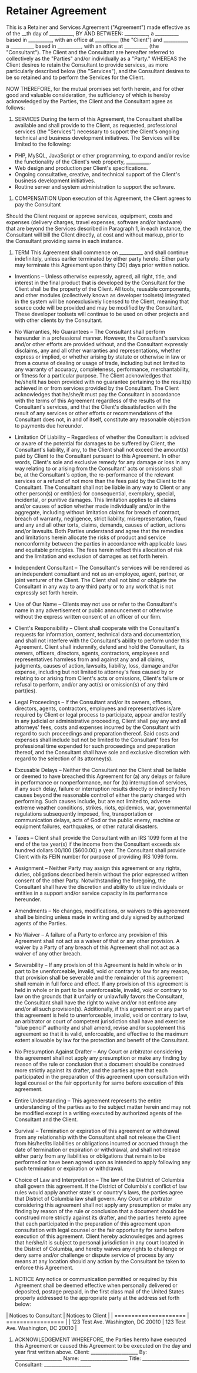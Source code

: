 # Retainer Agreement

This is a Retainer and Services Agreement ("Agreement") made effective as of 
the __th day of __________, BY AND BETWEEN: __________, a __________ based 
in __________, with an office at __________ (the "Client") and __________, 
a __________ based in __________, with an office at __________ (the "Consultant"). 
The Client and the Consultant are hereafter referred to collectively as the "Parties" 
and/or individually as a "Party." WHEREAS the Client desires to retain the 
Consultant to provide services, as more particularly described below (the 
"Services"), and the Consultant desires to be so retained and to perform the 
Services for the Client.

NOW THEREFORE, for the mutual promises set forth herein, and for other good and 
valuable consideration, the sufficiency of which is hereby acknowledged by the 
Parties, the Client and the Consultant agree as follows:

1. SERVICES
During the term of this Agreement, the Consultant shall be available and shall 
provide to the Client, as requested, professional services (the "Services") 
necessary to support the Client's ongoing technical and business development 
initiatives. The Services will be limited to the following:
  * PHP, MySQL, JavaScript or other programming, to expand and/or revise the functionality of the Client's web property, __________.
  * Web design and production per Client's specifications.
  * Ongoing consultative, creative, and technical support of the Client's business development initiatives.
  * Routine server and system administration to support the software.
1. COMPENSATION
Upon execution of this Agreement, the Client agrees to pay the Consultant 

Should the Client request or approve services, equipment, costs and expenses (delivery charges, travel
expenses, software and/or hardware) that are beyond the Services described in Paragraph 1, in each
instance, the Consultant will bill the Client directly, at cost and without markup, prior to the Consultant providing
same in each instance.
1. TERM
This Agreement shall commence on __________ and shall continue indefinitely, 
unless earlier terminated by either party hereto. Either party may terminate this 
Agreement upon thirty (30) days prior written notice.
  * Inventions – Unless otherwise expressly, agreed, all right, title, and interest in the final product that is
  developed by the Consultant for the Client shall be the property of the Client. All tools, reusable
  components, and other modules (collectively known as developer toolsets) integrated in the system
  will be nonexclusively licensed to the Client, meaning that source code will be provided and may be
  modified by the Consultant. These developer toolsets will continue to be used on other projects and with
  other clients by the Consultant.

  * No Warranties, No Guarantees – The Consultant shall perform hereunder in a professional manner.
  However, the Consultant's services and/or other efforts are provided without, and the Consultant expressly
  disclaims, any and all other warranties and representations, whether express or implied, or whether
  arising by statute or otherwise in law or from a course of dealing or usage of trade, including but not
  limited to any warranty of accuracy, completeness, performance, merchantability, or fitness for a
  particular purpose. The Client acknowledges that he/she/it has been provided with no guarantee
  pertaining to the result(s) achieved in or from services provided by the Consultant. The Client
  acknowledges that he/she/it must pay the Consultant in accordance with the terms of this Agreement
  regardless of the results of the Consultant's services, and that the Client's dissatisfaction with the result
  of any services or other efforts or recommendations of the Consultant does not, in and of itself, constitute
  any reasonable objection to payments due hereunder.

  * Limitation Of Liability – Regardless of whether the Consultant is advised or aware of the potential for
  damages to be suffered by Client, the Consultant's liability, if any, to the Client shall not exceed the
  amount(s) paid by Client to the Consultant pursuant to this Agreement. In other words, Client's sole and
  exclusive remedy for any damage or loss in any way relating to or arising from the Consultant' acts or
  omissions shall be, at the Consultant's option, the re-performance of the relevant services or a refund of
  not more than the fees paid by the Client to the Consultant. The Consultant shall not be liable in any way to
  Client or any other person(s) or entit(ies) for consequential, exemplary, special, incidental, or punitive
  damages. This limitation applies to all claims and/or causes of action whether made individually
  and/or in the aggregate, including without limitation claims for breach of contract, breach of warranty,
  negligence, strict liability, misrepresentation, fraud and any and all other torts, claims, demands,
  causes of action, actions and/or lawsuits. Both Parties understand and agree that the remedies and
  limitations herein allocate the risks of product and service nonconformity between the parties in
  accordance with applicable laws and equitable principles. The fees herein reflect this allocation of risk
  and the limitation and exclusion of damages as set forth herein.

  * Independent Consultant – The Consultant's services will be rendered as an independent consultant
  and not as an employee, agent, partner, or joint venturer of the Client. The Client shall not bind or
  obligate the Consultant in any way to any third party or to any work that is not expressly set forth herein.

  * Use of Our Name – Clients may not use or refer to the Consultant's name in any advertisement or public
  announcement or otherwise without the express written consent of an officer of our firm.

  * Client's Responsibility – Client shall cooperate with the Consultant's requests for information, content,
  technical data and documentation, and shall not interfere with the Consultant's ability to perform under
  this Agreement. Client shall indemnify, defend and hold the Consultant, its owners, officers, directors,
  agents, contractors, employees and representatives harmless from and against any and all claims,
  judgments, causes of action, lawsuits, liability, loss, damage and/or expense, including but not limited
  to attorney's fees caused by or relating to or arising from Client's acts or omissions, Client's failure or
  refusal to perform, and/or any act(s) or omission(s) of any third part(ies).

  * Legal Proceedings – If the Consultant and/or its owners, officers, directors, agents, contractors,
  employees and representatives is/are required by Client or legal process to participate, appear and/or
  testify in any judicial or administrative proceeding, Client shall pay any and all attorneys' fees, costs
  and expenses incurred by the Consultant with regard to such proceedings and preparation thereof. Said
  costs and expenses shall include but not be limited to the Consultant' fees for professional time
  expended for such proceedings and preparation thereof, and the Consultant shall have sole and
  exclusive discretion with regard to the selection of its attorney(s).

  * Excusable Delays – Neither the Consultant nor the Client shall be liable or deemed to have breached
  this Agreement for (a) any delays or failure in performance or nonperformance, nor for (b) interruption
  of services, if any such delay, failure or interruption results directly or indirectly from causes beyond
  the reasonable control of either the party charged with performing. Such causes include, but are not
  limited to, adverse extreme weather conditions, strikes, riots, epidemics, war, governmental
  regulations subsequently imposed, fire, transportation or communication delays, acts of God or the
  public enemy, machine or equipment failures, earthquakes, or other natural disasters.

  * Taxes – Client shall provide the Consultant with an IRS 1099 form at the end of the tax year(s) if the
  income from the Consultant exceeds six hundred dollars 00/100 ($600.00) a year. The Consultant shall
  provide Client with its FEIN number for purpose of providing IRS 1099 form.

  * Assignment – Neither Party may assign this agreement or any rights, duties, obligations described
  herein without the prior expressed written consent of the other Party. Notwithstanding the foregoing,
  the Consultant shall have the discretion and ability to utilize individuals or entities in a support and/or
  service capacity in its performance hereunder.

  * Amendments – No changes, modifications, or waivers to this agreement shall be binding unless
  made in writing and duly signed by authorized agents of the Parties.

  * No Waiver – A failure of a Party to enforce any provision of this Agreement shall not act as a waiver
  of that or any other provision. A waiver by a Party of any breach of this Agreement shall not act as a
  waiver of any other breach.

  * Severability – If any provision of this Agreement is held in whole or in part to be unenforceable,
  invalid, void or contrary to law for any reason, that provision shall be severable and the remainder of
  this agreement shall remain in full force and effect. If any provision of this agreement is held in whole
  or in part to be unenforceable, invalid, void or contrary to law on the grounds that it unfairly or
  unlawfully favors the Consultant, the Consultant shall have the right to waive and/or not enforce any and/or
  all such provision(s). Additionally, if this agreement or any part of this agreement is held to
  unenforceable, invalid, void or contrary to law, an arbitrator or court of competent jurisdiction shall
  have and exercise "blue pencil" authority and shall amend, revise and/or supplement this agreement
  so that it is valid, enforceable, and effective to the maximum extent allowable by law for the protection
  and benefit of the Consultant.

  * No Presumption Against Drafter – Any Court or arbitrator considering this agreement shall not
  apply any presumption or make any finding by reason of the rule or conclusion that a document
  should be construed more strictly against its drafter, and the parties agree that each participated in
  the preparation of this agreement upon consultation with legal counsel or the fair opportunity for same
  before execution of this agreement.

  * Entire Understanding – This agreement represents the entire understanding of the parties as to the
  subject matter herein and may not be modified except in a writing executed by authorized agents of
  the Consultant and the Client.

  * Survival – Termination or expiration of this agreement or withdrawal from any relationship with the
  Consultant shall not release the Client from his/her/its liabilities or obligations incurred or accrued
  through the date of termination or expiration or withdrawal, and shall not release either party from any
  liabilities or obligations that remain to be performed or have been agreed upon as intended to apply
  following any such termination or expiration or withdrawal.

  * Choice of Law and Interpretation – The law of the District of Columbia shall govern this agreement.
  If the District of Columbia's conflict of law rules would apply another state's or country's laws, the
  parties agree that District of Columbia law shall govern. Any Court or arbitrator considering this
  agreement shall not apply any presumption or make any finding by reason of the rule or conclusion
  that a document should be construed more strictly against its drafter, and the parties hereto agree
  that each participated in the preparation of this agreement upon consultation with legal counsel or the
  fair opportunity for same before execution of this agreement. Client hereby acknowledges and agrees
  that he/she/it is subject to personal jurisdiction in any court located in the District of Columbia, and
  hereby waives any rights to challenge or deny same and/or challenge or dispute service of process
  by any means at any location should any action by the Consultant be taken to enforce this Agreement.
1. NOTICE
Any notice or communication permitted or required by this Agreement shall be deemed effective when
personally delivered or deposited, postage prepaid, in the first class mail of the United States properly
addressed to the appropriate party at the address set forth below:

| Notices to Consultant | Notices to Client |
| ===================== | ================= |
| 123 Test Ave.
Washington, DC 20010  | 123 Test Ave.
Washington, DC 20010 |
1. ACKNOWLEDGEMENT
WHEREFORE, the Parties hereto have executed this Agreement or caused this 
Agreement to be executed on the day and year first written above.
Client: ____________________
By: ____________________
Name: ____________________
Title: ____________________
Consultant: ____________________

